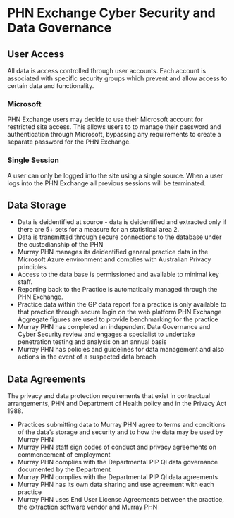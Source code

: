 # PHN Exchange Cyber Security and Data Governance

## User Access
All data is access controlled through user accounts. Each account is associated with specific security groups which prevent and allow access to certain data and functionality.
### Microsoft 
PHN Exchange users may decide to use their Microsoft account for restricted site access. This allows users to to manage their password and authentication through Microsoft, bypassing any requirements to create a separate password for the PHN Exchange. 
### Single Session
A user can only be logged into the site using a single source. When a user logs into the PHN Exchange all previous sessions will be terminated.

## Data Storage
* Data is deidentified at source  -  data is deidentified and extracted only if there are 5+ sets for a measure for an statistical area 2.
* Data is transmitted through secure connections to the database under the custodianship of the PHN
* Murray PHN manages its deidentified general practice data in the Microsoft Azure environment and complies with Australian Privacy principles
* Access to the data base is permissioned and available to minimal key staff. 
* Reporting back to the Practice is automatically managed through the PHN Exchange. 
* Practice data within the GP data report for a practice is only available to that practice through secure login on the web platform PHN Exchange Aggregate figures are used to provide benchmarking for the practice
* Murray PHN has completed an independent Data Governance and Cyber Security review and engages a specialist to undertake penetration testing and analysis on an annual basis
* Murray PHN has policies and guidelines for data management and also actions in the event of a suspected data breach

## Data Agreements
The privacy and data protection requirements that exist in contractual arrangements, PHN and Department of Health policy and in the Privacy Act 1988.
* Practices submitting data to Murray PHN agree to terms and conditions of the data’s storage and security and to how the data may be used by Murray PHN
* Murray PHN staff sign codes of conduct and privacy agreements on commencement of employment
* Murray PHN complies with the Departmental PIP QI data governance documented by the Department
* Murray PHN complies with the Departmental PIP QI data agreements
* Murray PHN has its own data sharing and use agreement with each practice
* Murray PHN uses End User License Agreements between the practice, the extraction software vendor and Murray PHN


